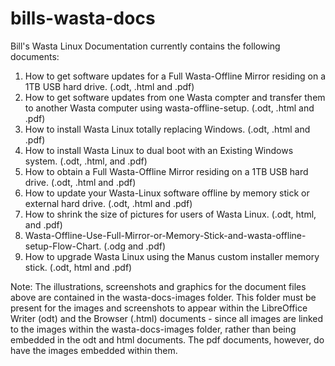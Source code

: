 # bills-wasta-docs
Bill's Wasta Linux Documentation currently contains the following documents:
1. How to get software updates for a Full Wasta-Offline Mirror 
   residing on a 1TB USB hard drive. (.odt, .html and .pdf)
2. How to get software updates from one Wasta compter and transfer 
   them to another Wasta computer using wasta-offline-setup. (.odt, .html and .pdf)
3. How to install Wasta Linux totally replacing Windows. (.odt, .html and .pdf)
4. How to install Wasta Linux to dual boot with an Existing Windows system. (.odt, .html, and .pdf)
5. How to obtain a Full Wasta-Offline Mirror residing on 
   a 1TB USB hard drive. (.odt, .html and .pdf)
6. How to update your Wasta-Linux software offline by memory
   stick or external hard drive. (.odt, .html and .pdf)
7. How to shrink the size of pictures for users of Wasta Linux. (.odt, html, and .pdf)
8. Wasta-Offline-Use-Full-Mirror-or-Memory-Stick-and-wasta-offline-setup-Flow-Chart. (.odg and .pdf)
9. How to upgrade Wasta Linux using the Manus custom installer memory stick. (.odt, html and .pdf)

Note: The illustrations, screenshots and graphics for the document files above are
   contained in the wasta-docs-images folder. This folder must be present for
   the images and screenshots to appear within the LibreOffice Writer (odt) and
   the Browser (.html) documents - since all images are linked to the images
   within the wasta-docs-images folder, rather than being embedded in the odt 
   and html documents. The pdf documents, however, do have the images embedded
   within them.
